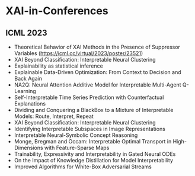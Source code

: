 # XAI-in-Conferences
## ICML 2023
- Theoretical Behavior of XAI Methods in the Presence of Suppressor Variables (https://icml.cc/virtual/2023/poster/23521)
- XAI Beyond Classification: Interpretable Neural Clustering
- Explainability as statistical inference
- Explainable Data-Driven Optimization: From Context to Decision and Back Again
- NA2Q: Neural Attention Additive Model for Interpretable Multi-Agent Q-Learning
- Self-Interpretable Time Series Prediction with Counterfactual Explanations
- Dividing and Conquering a BlackBox to a Mixture of Interpretable Models: Route, Interpret, Repeat
- XAI Beyond Classification: Interpretable Neural Clustering
- Identifying Interpretable Subspaces in Image Representations
- Interpretable Neural-Symbolic Concept Reasoning
- Monge, Bregman and Occam: Interpretable Optimal Transport in High-Dimensions with Feature-Sparse Maps
- Trainability, Expressivity and Interpretability in Gated Neural ODEs
- On the Impact of Knowledge Distillation for Model Interpretability
- Improved Algorithms for White-Box Adversarial Streams
